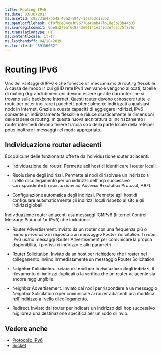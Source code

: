 ```yaml
---
title: Routing IPv6
ms.date: 03/30/2017
ms.assetid: c98731b4-b542-46a2-9947-1cea63c186b2
ms.openlocfilehash: 0f0fbce84caf096770e49ab47fb1de5b23b44b33
ms.sourcegitcommit: 0be8a279af6d8a43e03141e349d3efd5d35f8767
ms.translationtype: HT
ms.contentlocale: it-IT
ms.lasthandoff: 04/18/2019
ms.locfileid: "59136682"
---
```

# <a name="ipv6-routing"></a>Routing IPv6
Uno dei vantaggi di IPv6 è che fornisce un meccanismo di routing flessibile. A causa del modo in cui gli ID rete IPv4 venivano e vengono allocati, tabelle di routing di grandi dimensioni devono essere gestite dai router che si trovano sulle backbone Internet. Questi router devono conoscere tutte le route per poter inoltrare i pacchetti potenzialmente indirizzati a qualsiasi nodo in Internet. Grazie a questa capacità di aggregare indirizzi, IPv6 consente un indirizzamento flessibile e riduce drasticamente le dimensioni delle tabelle di routing. In questa nuova architettura di indirizzamento i router intermedi devono tenere traccia solo della parte locale della rete per poter inoltrare i messaggi nel modo appropriato.  
  
## <a name="neighbor-discovery"></a>Individuazione router adiacenti  
 Ecco alcune delle funzionalità offerte da Individuazione router adiacenti:  
  
-   Individuazione dei router. Permette agli host di identificare i router locali.  
  
-   Risoluzione degli indirizzi. Permette ai nodi di risolvere un indirizzo a livello di collegamento per un indirizzo dell'hop successivo corrispondente (in sostituzione ad Address Resolution Protocol, ARP).  
  
-   Configurazione automatica degli indirizzi. Permette agli host di configurare automaticamente gli indirizzi locali rispetto al sito e gli indirizzi globali.  
  
 Individuazione router adiacenti usa messaggi ICMPv6 (Internet Control Message Protocol for IPv6) che includono:  
  
-   Router Advertisement. Inviato da un router con una frequenza più o meno periodica o in risposta a un messaggio Router Solicitation. I router IPv6 usano messaggi Router Advertisement per comunicare la propria disponibilità, i prefissi di indirizzo e altri parametri.  
  
-   Router Solicitation. Inviato da un host per richiedere che i router nel collegamento inviino immediatamente un messaggio Router Solicitation.  
  
-   Neighbor Solicitation. Inviato dai nodi per la risoluzione degli indirizzi, il rilevamento di indirizzi duplicati o la verifica che un router adiacente sia ancora raggiungibile.  
  
-   Neighbor Advertisement. Inviato dai nodi per rispondere a un messaggio Neighbor Solicitation o per comunicare ai router adiacenti una modifica nell'indirizzo a livello di collegamento.  
  
-   Redirect. Inviato dai router per indicare un indirizzo dell'hop successivo migliore a una destinazione specifica per un nodo di invio.  
  
## <a name="see-also"></a>Vedere anche

- [Protocollo IPv6](../../../docs/framework/network-programming/internet-protocol-version-6.md)
- [Socket](../../../docs/framework/network-programming/sockets.md)
